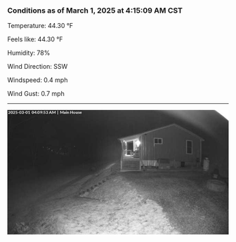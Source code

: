 ### Conditions as of March 1, 2025 at 4:15:09 AM CST 

Temperature: 44.30 &deg;F

Feels like: 44.30 &deg;F

Humidity: 78%

Wind Direction: SSW

Windspeed: 0.4 mph

Wind Gust: 0.7 mph

---

<img src="./images/latest.jpeg"/>

